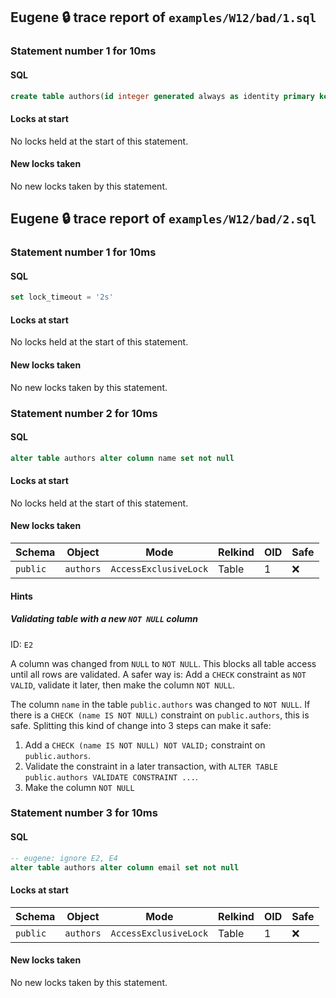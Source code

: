 ## Eugene 🔒 trace report of `examples/W12/bad/1.sql`



### Statement number 1 for 10ms

#### SQL

```sql
create table authors(id integer generated always as identity primary key, name text, email text)
```

#### Locks at start

No locks held at the start of this statement.

#### New locks taken

No new locks taken by this statement.



## Eugene 🔒 trace report of `examples/W12/bad/2.sql`



### Statement number 1 for 10ms

#### SQL

```sql
set lock_timeout = '2s'
```

#### Locks at start

No locks held at the start of this statement.

#### New locks taken

No new locks taken by this statement.



### Statement number 2 for 10ms

#### SQL

```sql
alter table authors alter column name set not null
```

#### Locks at start

No locks held at the start of this statement.

#### New locks taken

| Schema | Object | Mode | Relkind | OID | Safe |
|--------|--------|------|---------|-----|------|
| `public` | `authors` | `AccessExclusiveLock` | Table | 1 | ❌ |

#### Hints

##### Validating table with a new `NOT NULL` column
ID: `E2`

A column was changed from `NULL` to `NOT NULL`. This blocks all table access until all rows are validated. A safer way is: Add a `CHECK` constraint as `NOT VALID`, validate it later, then make the column `NOT NULL`.

The column `name` in the table `public.authors` was changed to `NOT NULL`. If there is a `CHECK (name IS NOT NULL)` constraint on `public.authors`, this is safe. Splitting this kind of change into 3 steps can make it safe:

1. Add a `CHECK (name IS NOT NULL) NOT VALID;` constraint on `public.authors`.
2. Validate the constraint in a later transaction, with `ALTER TABLE public.authors VALIDATE CONSTRAINT ...`.
3. Make the column `NOT NULL`



### Statement number 3 for 10ms

#### SQL

```sql
-- eugene: ignore E2, E4
alter table authors alter column email set not null
```

#### Locks at start

| Schema | Object | Mode | Relkind | OID | Safe |
|--------|--------|------|---------|-----|------|
| `public` | `authors` | `AccessExclusiveLock` | Table | 1 | ❌ |

#### New locks taken

No new locks taken by this statement.


